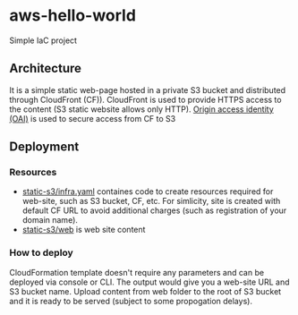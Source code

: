 # aws-hello-world
Simple IaC project

## Architecture
It is a simple static web-page hosted in a private S3 bucket and distributed through CloudFront (CF)).
CloudFront is used to provide HTTPS access to the content (S3 static website allows only HTTP).
[Origin access identity (OAI)](https://docs.aws.amazon.com/AmazonCloudFront/latest/DeveloperGuide/private-content-restricting-access-to-s3.html) is used to secure access from CF to S3

## Deployment

### Resources
* [static-s3/infra.yaml](static-s3/infra.yaml) containes code to create resources required for web-site, such as S3 bucket, CF, etc. For simlicity, site is created with default CF URL to avoid additional charges (such as registration of your domain name).
* [static-s3/web](static-s3/web) is web site content

### How to deploy
CloudFormation template doesn't require any parameters and can be deployed via console or CLI. The output would give you a web-site URL and S3 bucket name. Upload content from web folder to the root of S3 bucket and it is ready to be served (subject to some propogation delays).